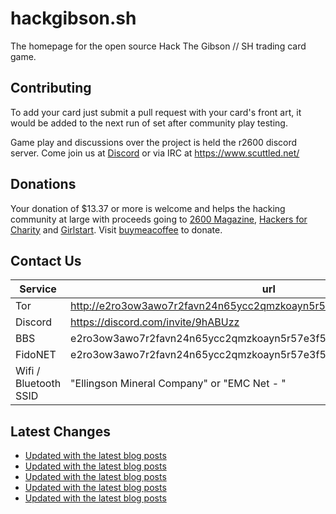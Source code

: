 # hackgibson.sh
The homepage for the open source Hack The Gibson // SH trading card game.


## Contributing

To add your card just submit a pull request with your card's front art, it would be added to the next run of set after community play testing.

Game play and discussions over the project is held the r2600 discord server. Come join us at [Discord](https://discord.com/invite/9hABUzz) or via IRC at https://www.scuttled.net/


## Donations

Your donation of $13.37 or more is welcome and helps the hacking community at large with proceeds going to [2600 Magazine](https://2600.com/), [Hackers for Charity](https://hackersforcharity.org) and [Girlstart](https://girlstart.org).  Visit [buymeacoffee](https://www.buymeacoffee.com/hackgibson.sh) to donate.


## Contact Us

Service | url
-|-
Tor | http://e2ro3ow3awo7r2favn24n65ycc2qmzkoayn5r57e3f56nvjwdcgg32ad.onion
Discord | https://discord.com/invite/9hABUzz
BBS | e2ro3ow3awo7r2favn24n65ycc2qmzkoayn5r57e3f56nvjwdcgg32ad.onion:23
FidoNET | e2ro3ow3awo7r2favn24n65ycc2qmzkoayn5r57e3f56nvjwdcgg32ad.onion:24554
Wifi / Bluetooth SSID | "Ellingson Mineral Company" or "EMC Net - <fidonet address>"

## Latest Changes
<!-- BLOG-POST-LIST:START -->
- [Updated with the latest blog posts](https://github.com/DFW2600/hackgibson.sh/commit/d0b0c44120b038ec120025b7982ba7bcf508a344)
- [Updated with the latest blog posts](https://github.com/DFW2600/hackgibson.sh/commit/cbc0e415f31c3bff39d63ec3e18eeffd31f09fca)
- [Updated with the latest blog posts](https://github.com/DFW2600/hackgibson.sh/commit/6b53e0625cfeec00b667c21af119300d467e72e9)
- [Updated with the latest blog posts](https://github.com/DFW2600/hackgibson.sh/commit/e2150d053dea87b6f759ab7c6a857692d26cefc6)
- [Updated with the latest blog posts](https://github.com/DFW2600/hackgibson.sh/commit/282b1ea78808da5be037cc9d6947ca1c382a0a98)
<!-- BLOG-POST-LIST:END -->
